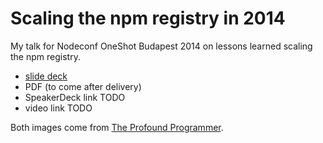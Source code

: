 # Scaling the npm registry in 2014

My talk for Nodeconf OneShot Budapest 2014 on lessons learned scaling the npm registry.

* [slide deck](scaling-registry.md)  
* PDF (to come after delivery)  
* SpeakerDeck link TODO  
* video link TODO  

Both images come from [The Profound Programmer](http://theprofoundprogrammer.com).
